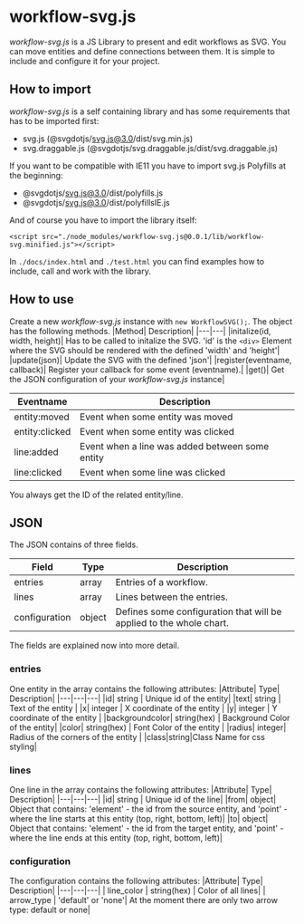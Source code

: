 # workflow-svg.js
*workflow-svg.js* is a JS Library to present and edit workflows as SVG. You can move entities and define connections between them. It is simple to include and configure it for your project.

## How to import
*workflow-svg.js* is a self containing library and has some requirements that has to be imported first:
* svg.js (@svgdotjs/svg.js@3.0/dist/svg.min.js)
* svg.draggable.js (@svgdotjs/svg.draggable.js/dist/svg.draggable.js)

If you want to be compatible with IE11 you have to import svg.js Polyfills at the beginning:
* @svgdotjs/svg.js@3.0/dist/polyfills.js
* @svgdotjs/svg.js@3.0/dist/polyfillsIE.js 

And of course you have to import the library itself:

`<script src="./node_modules/workflow-svg.js@0.0.1/lib/workflow-svg.minified.js"></script>`

In `./docs/index.html` and `./test.html` you can find examples how to include, call and work with the library.

## How to use

Create a new *workflow-svg.js* instance with `new WorkflowSVG();`. The object has the following methods.
|Method| Description|
|---|---|
|initalize(id, width, height)| Has to be called to initalize the SVG. 'id' is the `<div>` Element where the SVG should be rendered with the defined 'width' and 'height'|
|update(json)| Update the SVG with the defined 'json'|
|register(eventname, callback)| Register your callback for some event (eventname).|
|get()| Get the JSON configuration of your *workflow-svg.js* instance|

|Eventname| Description|
|---|---|
|entity:moved| Event when some entity was moved|
|entity:clicked| Event when some entity was clicked|
|line:added| Event when a line was added between some entity|
|line:clicked| Event when some line was clicked|
You always get the ID of the related entity/line.

## JSON
The JSON contains of three fields.

|Field| Type| Description|
|---|---|---|
| entries | array | Entries of a workflow.|
| lines | array | Lines between the entries.|
| configuration | object| Defines some configuration that will be applied to the whole chart.|

The fields are explained now into more detail.
### entries
One entity in the array contains the following attributes:
|Attribute| Type| Description|
|---|---|---|
|id| string | Unique id of the entity|
|text| string | Text of the entity |
|x| integer | X coordinate of the entity |
|y| integer | Y coordinate of the entity |
|backgroundcolor| string(hex) | Background Color of the entity|
|color| string(hex) | Font Color of the entity |
|radius| integer| Radius of the corners of the entity |
|class|string|Class Name for css styling|

### lines
One line in the array contains the following attributes:
|Attribute| Type| Description|
|---|---|---|
|id| string | Unique id of the line|
|from| object| Object that contains: 'element' - the id from the source entity, and 'point' - where the line starts at this entity (top, right, bottom, left)|
|to| object| Object that contains: 'element' - the id from the target entity, and 'point' - where the line ends at this entity (top, right, bottom, left)|

### configuration
The configuration contains the following attributes:
|Attribute| Type| Description|
|---|---|---|
| line_color | string(hex) | Color of all lines|
| arrow_type | 'default' or 'none'| At the moment there are only two arrow type: default or none|
